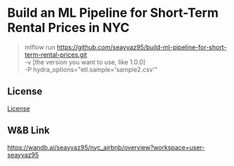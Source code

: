 # Build an ML Pipeline for Short-Term Rental Prices in NYC


> mlflow run https://github.com/seayvaz95/build-ml-pipeline-for-short-term-rental-prices.git \
             -v [the version you want to use, like 1.0.0] \
             -P hydra_options="etl.sample='sample2.csv'"

## License

[License](LICENSE.txt)

## W&B Link
https://wandb.ai/seayvaz95/nyc_airbnb/overview?workspace=user-seayvaz95

